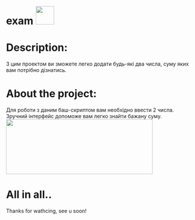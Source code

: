 # exam   <img src="https://octodex.github.com/images/daftpunktocat-thomas.gif" width="50" height="50" />
# Description:
З цим проектом ви зможете легко додати будь-які два числа, суму яких вам потрібно дізнатись.
# About the project:
Для роботи з даним баш-скриптом вам необхідно ввести 2 числа. Зручний інтерфейс допоможе вам легко знайти бажану суму. 
<img src="https://i.imgur.com/eBz52Hm.gif" width="400" height="150" />
# All in all..
Thanks for wathcing, see u soon! 
